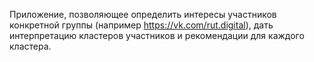 Приложение, позволяющее определить интересы участников конкретной группы (например https://vk.com/rut.digital), 
дать интерпретацию кластеров участников и рекомендации для каждого кластера.

